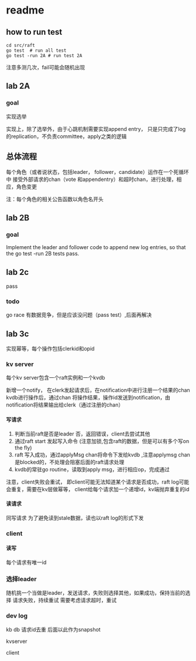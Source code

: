 # readme

## how to run test

```shell
cd src/raft
go test  # run all test
go test -run 2A # run test 2A
```

注意多测几次，fail可能会随机出现

## lab 2A

### goal

实现选举

实现上，除了选举外，由于心跳机制需要实现append entry，
只是只完成了log的replication，不负责committee，apply之类的逻辑

## 总体流程

每个角色（或者说状态，包括leader， follower，candidate）运作在一个死循环中
接受外部请求的chan（vote 和appendentry）和超时chan，进行处理，相应，角色变更

注：每个角色的相关公告函数以角色名开头

## lab 2B

### goal

Implement the leader and follower code to append new log entries, so that the go test -run 2B tests pass.

## lab 2c 
pass


### todo
go race 有数据竞争，但是应该没问题（pass test）,后面再解决

## lab 3c

实现幂等，每个操作包括clerkid和opid
### kv server 
每个kv server包含一个raft实例和一个kvdb

新增一个notify，
在clerk发起请求后，在notification中进行注册一个结果的chan
kvdb进行操作后，通过chan 将操作结果，操作id发送到notification，由notification将结果输出给clerk（通过注册的chan）

#### 写请求
1. 判断当前raft是否是leader
   否，返回错误，client去尝试其他
2. 通过raft start 发起写入命令 (注意加锁,包含raft的数据，但是可以有多个写on the fly)
3. raft 写入成功，通过applyMsg chan将命令下发给kvdb ,注意applymsg chan是blocked的，不处理会阻塞后面的raft请求处理
4. kvdb的常驻go routine，读取到apply msg，进行相应op，完成通过

注意，client失败会重试，
即client可能无法知道某个请求是否成功，raft log可能会重复，需要在kv层做幂等，
client给每个请求加一个递增id，kv端抛弃重复的id



####  读请求
同写请求
为了避免读到stale数据，读也以raft log的形式下发
  

### client 

#### 读写
每个请求有唯一id

### 选择leader
随机挑一个当做是leader，发送请求，失败则选择其他，如果成功，保持当前的选择
请求失败，持续重试
需要考虑请求超时，重试

### dev log

kb db
请求id去重
后面以此作为snapshot

kvserver

client



